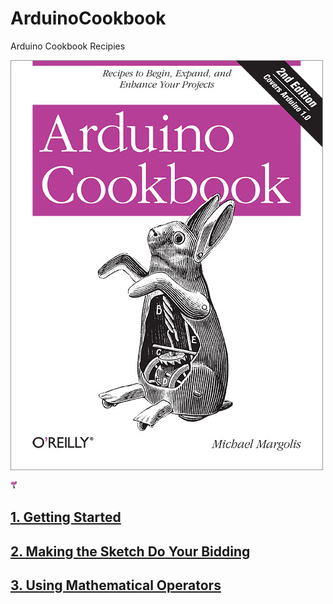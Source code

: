 # ArduinoCookbook
Arduino Cookbook Recipies

![Arduino Cookbook](lrg.jpg)

<img src="lrg.jpg" alt="Drawing" style="width: 10px;"/>

## [1. Getting Started](chapter1/readme.md)

## [2. Making the Sketch Do Your Bidding](chapter2/readme.md)

## [3. Using Mathematical Operators](chapter3/readme.md)



